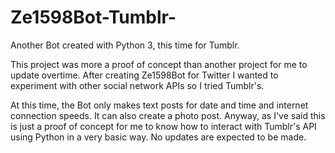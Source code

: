 # Ze1598Bot-Tumblr-
Another Bot created with Python 3, this time for Tumblr.

This project was more a proof of concept than another project for me to update overtime. After creating Ze1598Bot for Twitter I wanted to experiment with other social network APIs so I tried Tumblr's.

At this time, the Bot only makes text posts for date and time and internet connection speeds. It can also create a photo post.
Anyway, as I've said this is just a proof of concept for me to know how to interact with Tumblr's API using Python in a very basic way. No updates are expected to be made.
